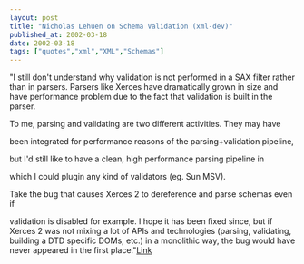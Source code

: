 ```yaml
---
layout: post
title: "Nicholas Lehuen on Schema Validation (xml-dev)"
published_at: 2002-03-18
date: 2002-03-18
tags: ["quotes","xml","XML","Schemas"]
---
```


"I still don't understand why validation is not performed in a SAX filter rather than in parsers. Parsers like Xerces have dramatically grown in size and have performance problem due to the fact that validation is built in the parser.   

To me, parsing and validating are two different activities. They may have  

been integrated for performance reasons of the parsing+validation pipeline,  

but I'd still like to have a clean, high performance parsing pipeline in  

which I could plugin any kind of validators (eg. Sun MSV).  

Take the bug that causes Xerces 2 to dereference and parse schemas even if  

validation is disabled for example. I hope it has been fixed since, but if Xerces 2 was not mixing a lot of APIs and technologies (parsing, validating, building a DTD specific DOMs, etc.) in a monolithic way, the bug would have never appeared in the first place."[Link]()  